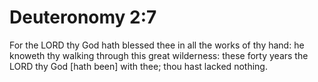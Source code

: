 # Deuteronomy 2:7

For the LORD thy God hath blessed thee in all the works of thy hand: he knoweth thy walking through this great wilderness: these forty years the LORD thy God [hath been] with thee; thou hast lacked nothing.